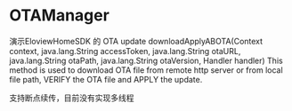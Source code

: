 # OTAManager

演示EloviewHomeSDK 的 OTA update
downloadApplyABOTA(Context context, java.lang.String accessToken, java.lang.String otaURL, java.lang.String otaPath, java.lang.String otaVersion, Handler handler)
This method is used to download OTA file from remote http server or from local file path, VERIFY the OTA file and APPLY the update.

支持断点续传，目前没有实现多线程
